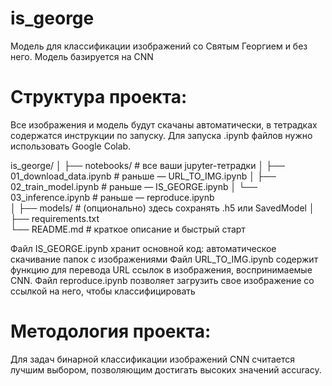 # is_george
Модель для классификации изображений со Святым Георгием и без него. 
Модель базируется на  CNN 

# Структура проекта:
Все изображения и модель будут скачаны автоматически, 
в тетрадках содержатся инструкции по запуску.
Для запуска .ipynb файлов нужно использовать Google Colab.

is_george/
│
├── notebooks/                # все ваши jupyter-тетрадки
│   ├── 01_download_data.ipynb   # раньше — URL_TO_IMG.ipynb
│   ├── 02_train_model.ipynb     # раньше — IS_GEORGE.ipynb
│   └── 03_inference.ipynb       # раньше — reproduce.ipynb       
│
├── models/                   # (опционально) здесь сохранять .h5 или SavedModel
│
├── requirements.txt          
└── README.md                 # краткое описание и быстрый старт


Файл IS_GEORGE.ipynb хранит основной код: автоматическое скачивание папок с изображениями
Файл URL_TO_IMG.ipynb содержит функцию для перевода URL ссылок в изображения, воспринимаемые CNN.
Файл reproduce.ipynb позволяет загрузить свое изображение со ссылкой на него, чтобы классифицировать

# Методология проекта:
Для задач бинарной классификации изображений CNN считается лучшим выбором, позволяющим достигать высоких значений accuracy.


